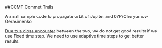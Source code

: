 ##COMT Commet Trails

A small sample code to propagate orbit of Jupiter and 67P/Churyumov-Gerasimenko

[Due to a close encounter](https://drive.google.com/file/d/0ByIlwmQdAkNnTkJPSEVaSWZ3WjA) between the two, we do not get good results if we use Fixed time step. We need to use adaptive time steps to get better results.